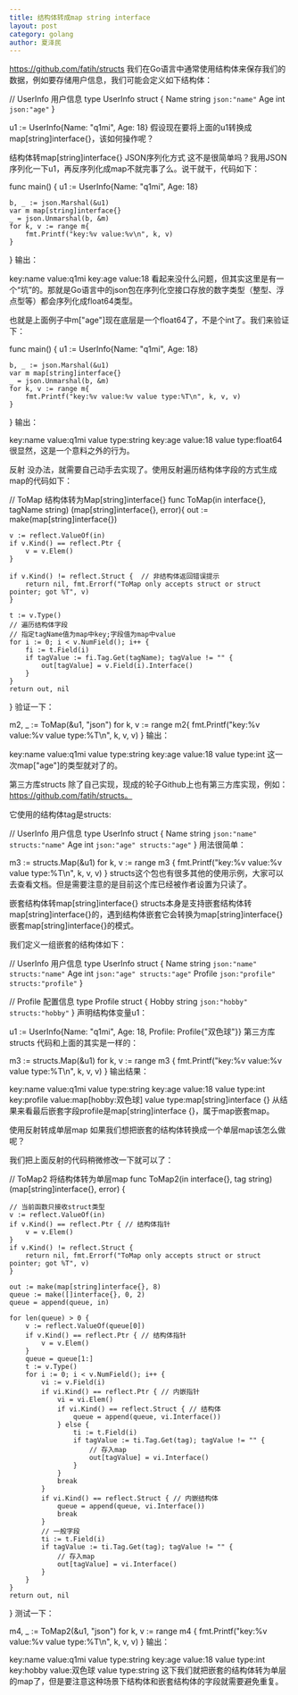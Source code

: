 ```yaml
---
title: 结构体转成map string interface
layout: post
category: golang
author: 夏泽民
---
```

https://github.com/fatih/structs
我们在Go语言中通常使用结构体来保存我们的数据，例如要存储用户信息，我们可能会定义如下结构体：

// UserInfo 用户信息
type UserInfo struct {
	Name string `json:"name"`
	Age  int    `json:"age"`
}

u1 := UserInfo{Name: "q1mi", Age: 18}
假设现在要将上面的u1转换成map[string]interface{}，该如何操作呢？

结构体转map[string]interface{}
JSON序列化方式
这不是很简单吗？我用JSON序列化一下u1，再反序列化成map不就完事了么。说干就干，代码如下：

func main() {
	u1 := UserInfo{Name: "q1mi", Age: 18}

	b, _ := json.Marshal(&u1)
	var m map[string]interface{}
	_ = json.Unmarshal(b, &m)
	for k, v := range m{
		fmt.Printf("key:%v value:%v\n", k, v)
	}
}
输出：

key:name value:q1mi
key:age value:18
看起来没什么问题，但其实这里是有一个“坑”的。那就是Go语言中的json包在序列化空接口存放的数字类型（整型、浮点型等）都会序列化成float64类型。

也就是上面例子中m["age"]现在底层是一个float64了，不是个int了。我们来验证下：

func main() {
	u1 := UserInfo{Name: "q1mi", Age: 18}

	b, _ := json.Marshal(&u1)
	var m map[string]interface{}
	_ = json.Unmarshal(b, &m)
	for k, v := range m{
		fmt.Printf("key:%v value:%v value type:%T\n", k, v, v)
	}
}
输出：

key:name value:q1mi value type:string
key:age value:18 value type:float64
很显然，这是一个意料之外的行为。
<!-- more -->
反射
没办法，就需要自己动手去实现了。使用反射遍历结构体字段的方式生成map的代码如下：

// ToMap 结构体转为Map[string]interface{}
func ToMap(in interface{}, tagName string) (map[string]interface{}, error){
	out := make(map[string]interface{})

	v := reflect.ValueOf(in)
	if v.Kind() == reflect.Ptr {
		v = v.Elem()
	}

	if v.Kind() != reflect.Struct {  // 非结构体返回错误提示
		return nil, fmt.Errorf("ToMap only accepts struct or struct pointer; got %T", v)
	}

	t := v.Type()
	// 遍历结构体字段
	// 指定tagName值为map中key;字段值为map中value
	for i := 0; i < v.NumField(); i++ {
		fi := t.Field(i)
		if tagValue := fi.Tag.Get(tagName); tagValue != "" {
			out[tagValue] = v.Field(i).Interface()
		}
	}
	return out, nil
}
验证一下：

m2, _ := ToMap(&u1, "json")
for k, v := range m2{
	fmt.Printf("key:%v value:%v value type:%T\n", k, v, v)
}
输出：

key:name value:q1mi value type:string
key:age value:18 value type:int
这一次map["age"]的类型就对了的。

第三方库structs
除了自己实现，现成的轮子Github上也有第三方库实现，例如：https://github.com/fatih/structs。

它使用的结构体tag是structs:

// UserInfo 用户信息
type UserInfo struct {
	Name string `json:"name" structs:"name"`
	Age  int    `json:"age" structs:"age"`
}
用法很简单：

m3 := structs.Map(&u1)
for k, v := range m3 {
	fmt.Printf("key:%v value:%v value type:%T\n", k, v, v)
}
structs这个包也有很多其他的使用示例，大家可以去查看文档。但是需要注意的是目前这个库已经被作者设置为只读了。

嵌套结构体转map[string]interface{}
structs本身是支持嵌套结构体转map[string]interface{}的，遇到结构体嵌套它会转换为map[string]interface{}嵌套map[string]interface{}的模式。

我们定义一组嵌套的结构体如下：

// UserInfo 用户信息
type UserInfo struct {
	Name string `json:"name" structs:"name"`
	Age  int    `json:"age" structs:"age"`
	Profile `json:"profile" structs:"profile"`
}

// Profile 配置信息
type Profile struct {
	Hobby string `json:"hobby" structs:"hobby"`
}
声明结构体变量u1：

u1 := UserInfo{Name: "q1mi", Age: 18, Profile: Profile{"双色球"}}
第三方库structs
代码和上面的其实是一样的：

m3 := structs.Map(&u1)
for k, v := range m3 {
	fmt.Printf("key:%v value:%v value type:%T\n", k, v, v)
}
输出结果：

key:name value:q1mi value type:string
key:age value:18 value type:int
key:profile value:map[hobby:双色球] value type:map[string]interface {}
从结果来看最后嵌套字段profile是map[string]interface {}，属于map嵌套map。

使用反射转成单层map
如果我们想把嵌套的结构体转换成一个单层map该怎么做呢？

我们把上面反射的代码稍微修改一下就可以了：

// ToMap2 将结构体转为单层map
func ToMap2(in interface{}, tag string) (map[string]interface{}, error) {

	// 当前函数只接收struct类型
	v := reflect.ValueOf(in)
	if v.Kind() == reflect.Ptr { // 结构体指针
		v = v.Elem()
	}
	if v.Kind() != reflect.Struct {
		return nil, fmt.Errorf("ToMap only accepts struct or struct pointer; got %T", v)
	}

	out := make(map[string]interface{}, 8)
	queue := make([]interface{}, 0, 2)
	queue = append(queue, in)

	for len(queue) > 0 {
		v := reflect.ValueOf(queue[0])
		if v.Kind() == reflect.Ptr { // 结构体指针
			v = v.Elem()
		}
		queue = queue[1:]
		t := v.Type()
		for i := 0; i < v.NumField(); i++ {
			vi := v.Field(i)
			if vi.Kind() == reflect.Ptr { // 内嵌指针
				vi = vi.Elem()
				if vi.Kind() == reflect.Struct { // 结构体
					queue = append(queue, vi.Interface())
				} else {
					ti := t.Field(i)
					if tagValue := ti.Tag.Get(tag); tagValue != "" {
						// 存入map
						out[tagValue] = vi.Interface()
					}
				}
				break
			}
			if vi.Kind() == reflect.Struct { // 内嵌结构体
				queue = append(queue, vi.Interface())
				break
			}
			// 一般字段
			ti := t.Field(i)
			if tagValue := ti.Tag.Get(tag); tagValue != "" {
				// 存入map
				out[tagValue] = vi.Interface()
			}
		}
	}
	return out, nil
}
测试一下：

m4, _ := ToMap2(&u1, "json")
for k, v := range m4 {
	fmt.Printf("key:%v value:%v value type:%T\n", k, v, v)
}
输出：

key:name value:q1mi value type:string
key:age value:18 value type:int
key:hobby value:双色球 value type:string
这下我们就把嵌套的结构体转为单层的map了，但是要注意这种场景下结构体和嵌套结构体的字段就需要避免重复。